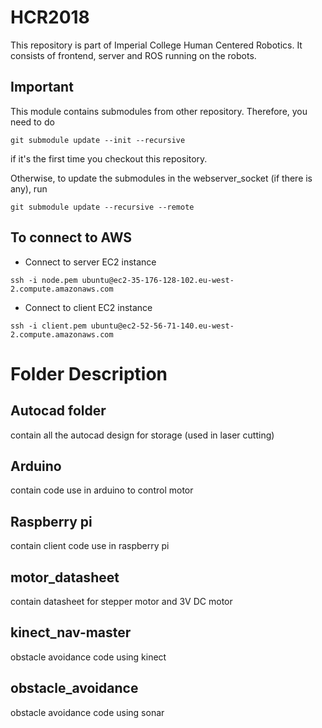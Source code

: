# HCR2018
This repository is part of Imperial College Human Centered Robotics. It consists of frontend, server and ROS running on the robots.

## Important
This module contains submodules from other repository. Therefore, you need to do

```
git submodule update --init --recursive
```

if it's the first time you checkout this repository. 

Otherwise, to update the submodules in the webserver_socket (if there is any), run 
```
git submodule update --recursive --remote
```

## To connect to AWS
* Connect to server EC2 instance
```
ssh -i node.pem ubuntu@ec2-35-176-128-102.eu-west-2.compute.amazonaws.com
```

* Connect to client EC2 instance
```
ssh -i client.pem ubuntu@ec2-52-56-71-140.eu-west-2.compute.amazonaws.com

```
# Folder Description
## Autocad folder
contain all the autocad design for storage (used in laser cutting)

## Arduino
contain code use in arduino to control motor

## Raspberry pi
contain client code use in raspberry pi 

## motor_datasheet
contain datasheet for stepper motor and 3V DC motor

## kinect_nav-master
obstacle avoidance code using kinect

## obstacle_avoidance
obstacle avoidance code using sonar
